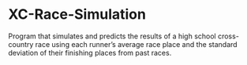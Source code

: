 # XC-Race-Simulation
Program that simulates and predicts the results of a high school cross-country race using each runner’s average race place and the standard deviation of their finishing places from past races.
